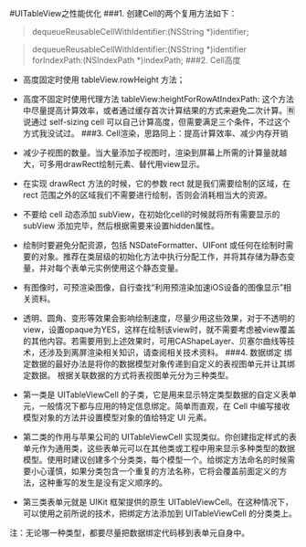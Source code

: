 #UITableView之性能优化
###1. 创建Cell的两个复用方法如下： 
>dequeueReusableCellWithIdentifier:(NSString *)identifier;

>dequeueReusableCellWithIdentifier:(NSString *)identifier forIndexPath:(NSIndexPath *)indexPath;
###2. Cell高度
 - 高度固定时使用 tableView.rowHeight 方法；

 - 高度不固定时使用代理方法 tableView:heightForRowAtIndexPath: 这个方法中尽量提高计算效率，或者通过缓存首次计算结果的方式来避免二次计算。🈶️说通过 self-sizing cell 可以自己计算高度，但需要满足三个条件，不过这个方式我没试过。
###3. Cell渲染，思路同上：提高计算效率、减少内存开销
 -  减少子视图的数量。当大量添加子视图时，渲染到屏幕上所需的计算量就越大，可多用drawRect绘制元素、替代用view显示。

 -  在实现 drawRect 方法的时候，它的参数 rect 就是我们需要绘制的区域，在 rect 范围之外的区域我们不需要进行绘制，否则会消耗相当大的资源。

 - 不要给 cell 动态添加 subView，在初始化cell的时候就将所有需要显示的 subView 添加完毕，然后根据需要来设置hidden属性。

 -  绘制时要避免分配资源，包括 NSDateFormatter、UIFont 或任何在绘制时需要的对象。推荐在类层级的初始化方法中执行分配工作，并将其存储为静态变量，并对每个表单元实例使用这个静态变量。

 -  有图像时，可预渲染图像，自行查找“利用预渲染加速iOS设备的图像显示”相关资料。

 - 透明、圆角、变形等效果会影响绘制速度，尽量少用这些效果，对于不透明的view，设置opaque为YES，这样在绘制该view时，就不需要考虑被view覆盖的其他内容。若需要用到上述效果时，可用CAShapeLayer、贝塞尔曲线等技术，还涉及到离屏渲染相关知识，请查阅相关技术资料。
###4. 数据绑定
绑定数据的最好办法是将你的数据模型对象传递到自定义的表视图单元并让其绑定数据。 根据关联数据的方式将表视图单元分为三种类型。

 - 第一类是 UITableViewCell 的子类，它是用来显示特定类型数据的自定义表单元，一般情况下都与应用的特定信息绑定。简单而直观，在 Cell 中编写接收模型对象的方法并设置模型对象的值给特定 UI 元素。

 - 第二类的作用与苹果公司的 UITableViewCell 实现类似。你创建指定样式的表单元作为通用类，这些表单元可以在其他类或工程中用来显示多种类型的数据模型。使用时建议创建多个分类类，每个模型一个。给绑定方法命名的时候需要小心谨慎，如果分类包含一个重复的方法名称，它将会覆盖前面定义的方法，这种重写的发生是没有定义顺序的。

 - 第三类表单元就是 UIKit 框架提供的原生 UITableViewCell。在这种情况下，可以使用之前所说的技术，把绑定方法添加到 UITableViewCell 的分类类上。

注：无论哪一种类型，都要尽量把数据绑定代码移到表单元自身中。